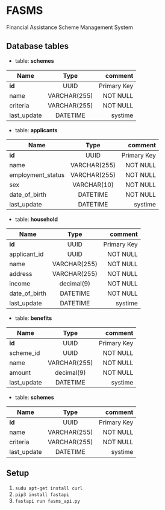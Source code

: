 # FASMS
Financial Assistance Scheme Management System

## Database tables

* table: **schemes**

| Name          | Type          | comment  |
| ------------- |:-------------:| -----:|
| **id**     |  UUID        | Primary Key |
|  name      | VARCHAR(255) |NOT NULL     |
| criteria   | VARCHAR(255) |NOT NULL     |
| last_update| DATETIME     |systime      |


* table: **applicants**

| Name          | Type          | comment  |
| ------------- |:-------------:| -----:|
| **id**     |  UUID        | Primary Key |
|  name      | VARCHAR(255) |NOT NULL     |
| employment_status | VARCHAR(255) |NOT NULL     |
| sex        |VARCHAR(10) | NOT NULL |
| date_of_birth | DATETIME | NOT NULL |
| last_update| DATETIME     |systime  |

* table: **household**

| Name          | Type          | comment  |
| ------------- |:-------------:| -----:|
| **id**        | UUID        | Primary Key |
| applicant_id  | UUID        | NOT NULL |
| name          | VARCHAR(255)| NOT NULL |
| address       | VARCHAR(255)| NOT NULL |
| income        | decimal(9)  | NOT NULL |
| date_of_birth | DATETIME    | NOT NULL |
| last_update   | DATETIME    |systime   |


* table: **benefits**

| Name          | Type          | comment  |
| ------------- |:-------------:| -----:|
| **id**     |  UUID        | Primary Key |
|  scheme_id | UUID         |NOT NULL     |
| name   | VARCHAR(255) |NOT NULL     |
| amount   | decimal(9) |NOT NULL     |
| last_update| DATETIME     |systime      |


* table: **schemes**

| Name          | Type          | comment  |
| ------------- |:-------------:| -----:|
| **id**     |  UUID        | Primary Key |
|  name      | VARCHAR(255) |NOT NULL     |
| criteria   | VARCHAR(255) |NOT NULL     |
| last_update| DATETIME     |systime      |

## Setup

  1. ```sudu apt-get install curl```
  1. ```pip3 install fastapi```
  1. ```fastapi run fasms_api.py```
     
